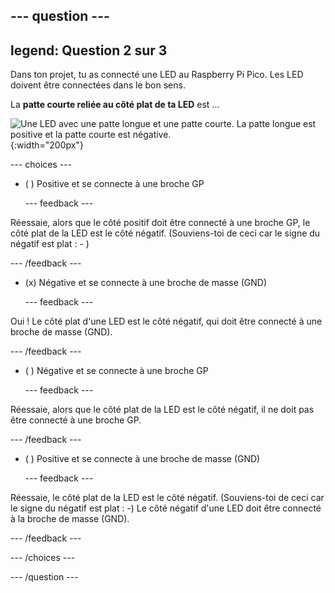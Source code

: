 
--- question ---
---
legend: Question 2 sur 3
---

Dans ton projet, tu as connecté une LED au Raspberry Pi Pico. Les LED doivent être connectées dans le bon sens.

La **patte courte reliée au côté plat de ta LED** est ...

![Une LED avec une patte longue et une patte courte. La patte longue est positive et la patte courte est négative.](images/pos-neg.png){:width="200px"}

--- choices ---

- ( ) Positive et se connecte à une broche GP

  --- feedback ---

Réessaie, alors que le côté positif doit être connecté à une broche GP, le côté plat de la LED est le côté négatif. (Souviens-toi de ceci car le signe du négatif est plat : - )

  --- /feedback ---

- (x) Négative et se connecte à une broche de masse (GND)

  --- feedback ---

Oui ! Le côté plat d'une LED est le côté négatif, qui doit être connecté à une broche de masse (GND).

  --- /feedback ---

- ( ) Négative et se connecte à une broche GP

  --- feedback ---

Réessaie, alors que le côté plat de la LED est le côté négatif, il ne doit pas être connecté à une broche GP.

  --- /feedback ---

- ( ) Positive et se connecte à une broche de masse (GND)

  --- feedback ---

Réessaie, le côté plat de la LED est le côté négatif. (Souviens-toi de ceci car le signe du négatif est plat : -) Le côté négatif d'une LED doit être connecté à la broche de masse (GND).

  --- /feedback ---

--- /choices ---

--- /question ---
